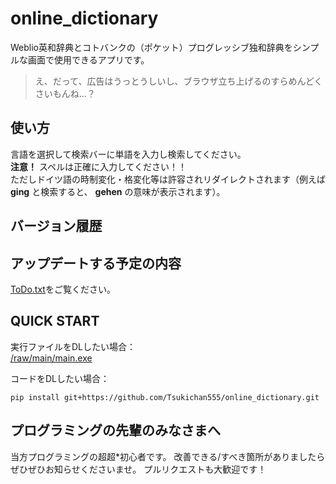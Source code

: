 # online_dictionary
Weblio英和辞典とコトバンクの（ポケット）プログレッシブ独和辞典をシンプルな画面で使用できるアプリです。
>え、だって、広告はうっとうしいし、ブラウザ立ち上げるのすらめんどくさいもんね…？

## 使い方  
言語を選択して検索バーに単語を入力し検索してください。  
 **注意！** スペルは正確に入力してください！！  
ただしドイツ語の時制変化・格変化等は許容されリダイレクトされます（例えば __ging__ と検索すると、 __gehen__ の意味が表示されます）。

## バージョン履歴

## アップデートする予定の内容
[ToDo.txt](https://github.com/Tsukichan555/online_dictionary/blob/main/ToDo.txt)をご覧ください。

## QUICK START
実行ファイルをDLしたい場合：  
[/raw/main/main.exe](https://github.com/Tsukichan555/online_dictionary/raw/main/main.exe)

コードをDLしたい場合：
```
pip install git+https://github.com/Tsukichan555/online_dictionary.git
```

## プログラミングの先輩のみなさまへ
当方プログラミングの超超*初心者です。
改善できる/すべき箇所がありましたらぜひぜひお知らせくださいませ。
プルリクエストも大歓迎です！
